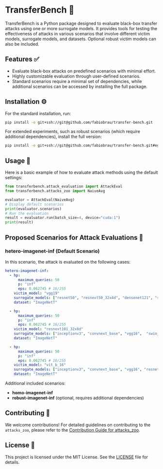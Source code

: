 # TransferBench 🚀

TransferBench is a Python package designed to evaluate black-box transfer attacks using one or more surrogate models. It provides tools for testing the effectiveness of attacks in various scenarios that involve different victim models, surrogate models, and datasets. Optional robust victim models can also be included.

## Features ✅

- Evaluate black-box attacks on predefined scenarios with minimal effort.
- Highly customizable evaluation through user-defined scenarios.
- Standard scenarios require a minimal set of dependencies, while additional scenarios can be accessed by installing the full package.

## Installation ⚙️

For the standard installation, run:

```bash
pip install -e git+ssh://git@github.com/fabiobrau/transfer-bench.git
```

For extended experiments, such as robust scenarios (which require additional dependencies), install the full version:

```bash
pip install -e git+ssh://git@github.com/fabiobrau/transfer-bench.git#egg=transfer-bench[full]
```

## Usage 📌

Here is a basic example of how to evaluate attack methods using the default settings:

```python
from transferbench.attack_evaluation import AttackEval
from transferbench.attacks_zoo import NaiveAvg

evaluator = AttackEval(NaiveAvg)
# Display default scenarios
print(evaluator.scenarios)
# Run the evaluation
result = evaluator.run(batch_size=4, device="cuda:1")
print(result)
```

## Proposed Scenarios for Attack Evaluations 🎯

### **hetero-imagenet-inf** (Default Scenario)

In this scenario, the attack is evaluated on the following cases:

```yaml
hetero-imagenet-inf:
  - hp: 
      maximum_queries: 50
      p: "inf"
      eps: 0.062745 # 16/255
    victim_model: "vgg19"
    surrogate_models: ["resnet50", "resnext50_32x4d", "densenet121", "swin_b", "swin_t", "vit_b_32"]  # CNNPool
    dataset: "ImageNetT" 

  - hp: 
      maximum_queries: 50
      p: "inf"
      eps: 0.062745 # 16/255
    victim_model: "resnext101_32x8d"
    surrogate_models: ["inceptionv3", "convnext_base", "vgg16",  "swin_b", "swin_t", "vit_b_32"]  # ResPool
    dataset: "ImageNetT"

  - hp: 
      maximum_queries: 50
      p: "inf"
      eps: 0.062745 # 16/255
    victim_model: "vit_b_16"
    surrogate_models: ["inceptionv3", "convnext_base", "vgg16", "resnet50", "resnext50_32x4d", "densenet121"]  # ViTPool
    dataset: "ImageNetT"
```

Additional included scenarios:
- **homo-imagenet-inf**
- **robust-imagenet-inf** (optional, requires additional dependencies)

## Contributing 🤝

We welcome contributions! For detailed guidelines on contributing to the `attacks_zoo`, please refer to the [Contribution Guide for attacks_zoo](transferbench/attacks_zoo/README.md).

## License 📜

This project is licensed under the MIT License. See the [LICENSE](LICENSE) file for details.

